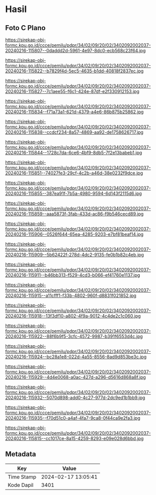 # Hasil

## Foto C Plano

https://sirekap-obj-formc.kpu.go.id/ccce/pemilu/pdpr/34/02/09/20/02/3402092002037-20240216-115807--0daddd2d-5961-4e97-8dc0-ecb568c23f64.jpg

https://sirekap-obj-formc.kpu.go.id/ccce/pemilu/pdpr/34/02/09/20/02/3402092002037-20240216-115822--b7829f4d-5ec5-4635-b1dd-40818f2837ec.jpg

https://sirekap-obj-formc.kpu.go.id/ccce/pemilu/pdpr/34/02/09/20/02/3402092002037-20240216-115827--7c1aee55-f6c1-424e-87df-e2f330912153.jpg

https://sirekap-obj-formc.kpu.go.id/ccce/pemilu/pdpr/34/02/09/20/02/3402092002037-20240216-115834--f71a73a1-621d-4379-a4e6-86b875b25862.jpg

https://sirekap-obj-formc.kpu.go.id/ccce/pemilu/pdpr/34/02/09/20/02/3402092002037-20240216-115838--ccdcf234-8a57-4869-aa92-de1758626717.jpg

https://sirekap-obj-formc.kpu.go.id/ccce/pemilu/pdpr/34/02/09/20/02/3402092002037-20240216-115844--1728c7da-6ce6-4bf9-8db5-7f2e13babeb1.jpg

https://sirekap-obj-formc.kpu.go.id/ccce/pemilu/pdpr/34/02/09/20/02/3402092002037-20240216-115851--74027fe3-29cf-4c2b-a46d-38e0232f9dce.jpg

https://sirekap-obj-formc.kpu.go.id/ccce/pemilu/pdpr/34/02/09/20/02/3402092002037-20240216-115855--387ea91f-7b5a-4980-9594-6d143f2115d6.jpg

https://sirekap-obj-formc.kpu.go.id/ccce/pemilu/pdpr/34/02/09/20/02/3402092002037-20240216-115859--aaa5873f-3fab-433d-ac86-f9b546cecd89.jpg

https://sirekap-obj-formc.kpu.go.id/ccce/pemilu/pdpr/34/02/09/20/02/3402092002037-20240216-115906--0526f644-65ea-4285-9203-e7bf81beaf14.jpg

https://sirekap-obj-formc.kpu.go.id/ccce/pemilu/pdpr/34/02/09/20/02/3402092002037-20240216-115909--5b62422f-278d-4dc2-9135-fe0b1b82c4eb.jpg

https://sirekap-obj-formc.kpu.go.id/ccce/pemilu/pdpr/34/02/09/20/02/3402092002037-20240216-115911--b46bb313-f529-4cd3-b066-ef41760e1137.jpg

https://sirekap-obj-formc.kpu.go.id/ccce/pemilu/pdpr/34/02/09/20/02/3402092002037-20240216-115915--a11cfff1-f33b-4802-960f-d8831f021852.jpg

https://sirekap-obj-formc.kpu.go.id/ccce/pemilu/pdpr/34/02/09/20/02/3402092002037-20240216-115918--13f3df10-a802-4f9a-9012-4c4de2c1c060.jpg

https://sirekap-obj-formc.kpu.go.id/ccce/pemilu/pdpr/34/02/09/20/02/3402092002037-20240216-115922--88f6b9f5-3cfc-4572-9987-b391f6553d4c.jpg

https://sirekap-obj-formc.kpu.go.id/ccce/pemilu/pdpr/34/02/09/20/02/3402092002037-20240216-115924--bc28a1e8-022d-4a55-8556-8ad9d853be3c.jpg

https://sirekap-obj-formc.kpu.go.id/ccce/pemilu/pdpr/34/02/09/20/02/3402092002037-20240216-115929--4d4e0068-a0ac-427d-a296-d5616d868a8f.jpg

https://sirekap-obj-formc.kpu.go.id/ccce/pemilu/pdpr/34/02/09/20/02/3402092002037-20240216-115932--5070d898-add0-4c27-977d-2dc9ed1b1bb9.jpg

https://sirekap-obj-formc.kpu.go.id/ccce/pemilu/pdpr/34/02/09/20/02/3402092002037-20240216-115935--f70d51c0-a4af-4fa7-9ca8-0f44ca9e2fa3.jpg

https://sirekap-obj-formc.kpu.go.id/ccce/pemilu/pdpr/34/02/09/20/02/3402092002037-20240216-115815--cc1017ce-8a15-4259-8293-e09e028d6bbd.jpg


## Metadata

| Key        | Value               |
| ---------- | ------------------- |
| Time Stamp | 2024-02-17 13:05:41 |
| Kode Dapil | 3401                |



